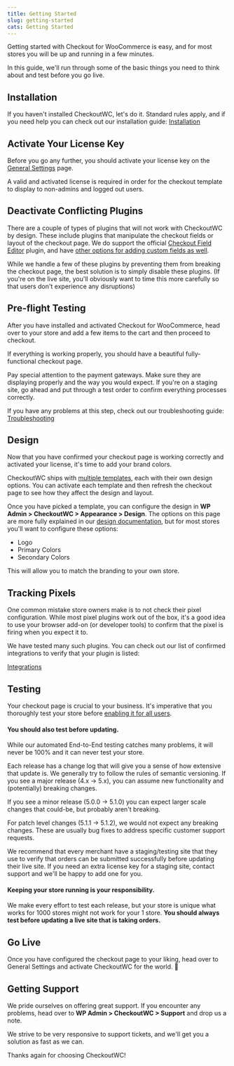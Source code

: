 ```yaml
---
title: Getting Started
slug: getting-started
cats: Getting Started
---
```


 Getting started with Checkout for WooCommerce is easy, and for most stores you will be up and running in a few minutes.

 In this guide, we'll run through some of the basic things you need to think about and test before you go live.

Installation
------------

 If you haven't installed CheckoutWC, let's do it. Standard rules apply, and if you need help you can check out our installation guide: [Installation](https://kb.checkoutwc.com/article/4-installation)

Activate Your License Key
-------------------------

 Before you go any further, you should activate your license key on the [General Settings](https://kb.checkoutwc.com/article/19-general-settings) page.

 A valid and activated license is required in order for the checkout template to display to non-admins and logged out users.

Deactivate Conflicting Plugins
------------------------------

 There are a couple of types of plugins that will not work with CheckoutWC by design. These include plugins that manipulate the checkout fields or layout of the checkout page. We do support the official [Checkout Field Editor](https://woocommerce.com/products/woocommerce-checkout-field-editor/) plugin, and have [other options for adding custom fields as well](https://kb.checkoutwc.com/article/49-how-to-add-a-custom-field).

 While we handle a few of these plugins by preventing them from breaking the checkout page, the best solution is to simply disable these plugins. (If you're on the live site, you'll obviously want to time this more carefully so that users don't experience any disruptions)

Pre-flight Testing
------------------

 After you have installed and activated Checkout for WooCommerce, head over to your store and add a few items to the cart and then proceed to checkout.

 If everything is working properly, you should have a beautiful fully-functional checkout page.

 Pay special attention to the payment gateways. Make sure they are displaying properly and the way you would expect. If you're on a staging site, go ahead and put through a test order to confirm everything processes correctly.

 If you have any problems at this step, check out our troubleshooting guide: [Troubleshooting](https://kb.checkoutwc.com/article/36-troubleshooting)

Design
------

 Now that you have confirmed your checkout page is working correctly and activated your license, it's time to add your brand colors.

 CheckoutWC ships with [multiple templates](https://kb.checkoutwc.com/article/130-appearance-settings), each with their own design options. You can activate each template and then refresh the checkout page to see how they affect the design and layout.

 Once you have picked a template, you can configure the design in **WP Admin &gt; CheckoutWC &gt; Appearance &gt; Design**. The options on this page are more fully explained in our [design documentation](https://kb.checkoutwc.com/article/130-appearance-settings), but for most stores you'll want to configure these options:

- Logo
- Primary Colors
- Secondary Colors

 This will allow you to match the branding to your own store.

Tracking Pixels
---------------

 One common mistake store owners make is to not check their pixel configuration. While most pixel plugins work out of the box, it's a good idea to use your browser add-on (or developer tools) to confirm that the pixel is firing when you expect it to.

 We have tested many such plugins. You can check out our list of confirmed integrations to verify that your plugin is listed:

 [Integrations](https://kb.checkoutwc.com/article/6-integrations)

[](https://kb.checkoutwc.com/article/6-integrations)Testing
-----------------------------------------------------------

 Your checkout page is crucial to your business. It's imperative that you thoroughly test your store before [enabling it for all users](https://kb.checkoutwc.com/article/19-general-settings).

####  **You should also test before updating.**

While our automated End-to-End testing catches many problems, it will never be 100% and it can never test your store.

 Each release has a change log that will give you a sense of how extensive that update is. We generally try to follow the rules of semantic versioning. If you see a major release (4.x -&gt; 5.x), you can assume new functionality and (potentially) breaking changes.

If you see a minor release (5.0.0 -&gt; 5.1.0) you can expect larger scale changes that could-be, but probably aren't breaking.

For patch level changes (5.1.1 -&gt; 5.1.2), we would not expect any breaking changes. These are usually bug fixes to address specific customer support requests.

 We recommend that every merchant have a staging/testing site that they use to verify that orders can be submitted successfully before updating their live site. If you need an extra license key for a staging site, contact support and we'll be happy to add one for you.

#### Keeping your store running is your responsibility.

We make every effort to test each release, but your store is unique what works for 1000 stores might not work for your 1 store. **You should always test before updating a live site that is taking orders.**

Go Live
-------

 Once you have configured the checkout page to your liking, head over to General Settings and activate CheckoutWC for the world. 🚀

Getting Support
---------------

 We pride ourselves on offering great support. If you encounter any problems, head over to **WP Admin &gt; CheckoutWC &gt; Support** and drop us a note.

 We strive to be very responsive to support tickets, and we'll get you a solution as fast as we can.

 Thanks again for choosing CheckoutWC!